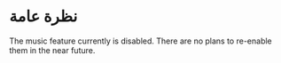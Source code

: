 # نظرة عامة

The music feature currently is disabled. There are no plans to re-enable them in the near future.
